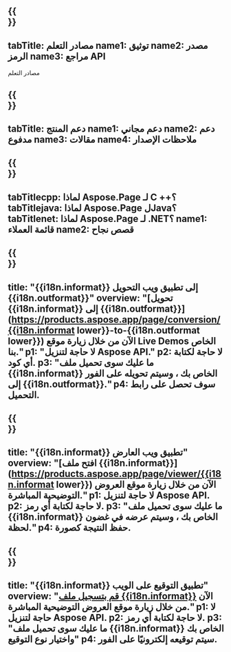 ﻿---
translation: true
deploy: false
---

{{<section learningresources>}}
---
tabTitle: مصادر التعلم
name1: توثيق
name2: مصدر الرمز
name3: مراجع API
---

مصادر التعلم

{{<section support>}}
---
tabTitle: دعم المنتج
name1: دعم مجاني
name2: دعم مدفوع
name3: مقالات
name4: ملاحظات الإصدار
---

{{<section why>}}
---
tabTitlecpp: لماذا Aspose.Page لـ C ++؟
tabTitlejava: لماذا Aspose.Page لJava؟
tabTitlenet: لماذا Aspose.Page لـ .NET؟
name1: قائمة العملاء
name2: قصص نجاح
---

{{<section widgetbackup>}}
---
title: "{{i18n.informat}} إلى تطبيق ويب التحويل {{i18n.outformat}}"
overview: "[تحويل {{i18n.informat}} إلى {{i18n.outformat}}](https://products.aspose.app/page/conversion/{{i18n.informat lower}}-to-{{i18n.outformat lower}}) الآن من خلال زيارة موقع Live Demos الخاص بنا."
p1: "لا حاجة لتنزيل Aspose API."
p2: لا حاجة لكتابة أي كود.
p3: "ما عليك سوى تحميل ملف {{i18n.informat}} الخاص بك ، وسيتم تحويله على الفور إلى {{i18n.outformat}}."
p4: سوف تحصل على رابط التحميل.
---


{{<section widgetbackupview>}}
---
title: "{{i18n.informat}} تطبيق ويب العارض"
overview: "[افتح ملف {{i18n.informat}}](https://products.aspose.app/page/viewer/{{i18n.informat lower}}) الآن من خلال زيارة موقع العروض التوضيحية المباشرة."
p1: لا حاجة لتنزيل Aspose API.
p2: لا حاجة لكتابة أي رمز.
p3: "ما عليك سوى تحميل ملف {{i18n.informat}} الخاص بك ، وسيتم عرضه في غضون لحظة."
p4: حفظ النتيجة كصورة.
---

{{<section widgetbackupsign>}}
---
title: "{{i18n.informat}} تطبيق التوقيع على الويب"
overview: "[قم بتسجيل ملف {{i18n.informat}}](https://products.aspose.app/page/signature/xps) الآن من خلال زيارة موقع العروض التوضيحية المباشرة."
p1: لا حاجة لتنزيل Aspose API.
p2: لا حاجة لكتابة أي رمز.
p3: "ما عليك سوى تحميل ملف {{i18n.informat}} الخاص بك واختيار نوع التوقيع"
p4: سيتم توقيعه إلكترونيًا على الفور.
---